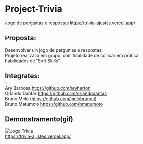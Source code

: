 # Project-Trivia
Jogo de perguntas e respostas
https://trivia-ajustes.vercel.app/

## Proposta:
  Desenvolver um jogo de perguntas e respostas. <br />Projeto realizado em grupo, com finalidade de colocar em pratica habilidades de "Soft Skills".
  
## Integrates:
  Ary Barbosa https://github.com/aryherton<br />
  Orlando Dantas https://github.com/orlandodantas<br />
  Bruno Melo (https://github.com/melobrunoti)<br />
  Bruno Matumoto https://github.com/bmatumoto<br />

## Demonstramento(gif)
  ![Jogo Trivia](./src/img/trivia-grupo-6.gif)<br />
  https://trivia-ajustes.vercel.app/
